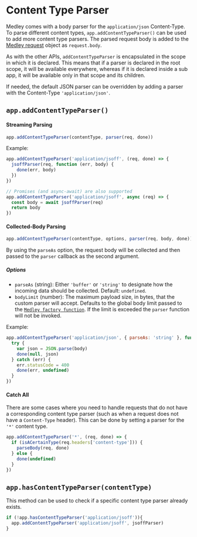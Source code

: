 # Content Type Parser

Medley comes with a body parser for the `application/json` Content-Type. To parse different content types, `app.addContentTypeParser()` can be used to add more content type parsers. The parsed request body is added to the [Medley request](Request.md) object as `request.body`.

As with the other APIs, `addContentTypeParser` is encapsulated in the scope in which it is declared. This means that if a parser is declared in the root scope, it will be available everywhere, whereas if it is declared inside a sub app, it will be available only in that scope and its children.

If needed, the default JSON parser can be overridden by adding a parser with the Content-Type `'application/json'`.

## `app.addContentTypeParser()`

#### Streaming Parsing

```js
app.addContentTypeParser(contentType, parser(req, done))
```

Example:

```js
app.addContentTypeParser('application/jsoff', (req, done) => {
  jsoffParser(req, function (err, body) {
    done(err, body)
  })
})

// Promises (and async-await) are also supported
app.addContentTypeParser('application/jsoff', async (req) => {
  const body = await jsoffParser(req)
  return body
})
```

#### Collected-Body Parsing

```js
app.addContentTypeParser(contentType, options, parser(req, body, done))
```

By using the `parseAs` option, the request body will be collected and then passed to the `parser` callback as the second argument.

##### Options

+ `parseAs` (string): Either `'buffer'` or `'string'` to designate how the incoming data should be collected. Default: `undefined`.
+ `bodyLimit` (number): The maximum payload size, in bytes, that the custom parser will accept. Defaults to the global body limit passed to the [`Medley factory function`](Factory.md#bodylimit). If the limit is exceeded the `parser` function will not be invoked.

Example:

```js
app.addContentTypeParser('application/json', { parseAs: 'string' }, function (req, body, done) {
  try {
    var json = JSON.parse(body)
    done(null, json)
  } catch (err) {
    err.statusCode = 400
    done(err, undefined)
  }
})
```

#### Catch All

There are some cases where you need to handle requests that do not have a corresponding content type parser (such as when a request does not have a `Content-Type` header). This can be done by setting a parser for the `'*'` content type.

```js
app.addContentTypeParser('*', (req, done) => {
  if (isACertainType(req.headers['content-type'])) {
    parseBody(req, done)
  } else {
    done(undefined)
  }
})
```

## `app.hasContentTypeParser(contentType)`

This method can be used to check if a specific content type parser already exists.

```js
if (!app.hasContentTypeParser('application/jsoff')){
  app.addContentTypeParser('application/jsoff', jsoffParser)
}
```
